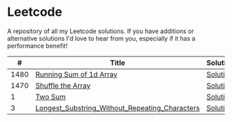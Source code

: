 # Leetcode

A repository of all my Leetcode solutions.  If you have additions or alternative solutions I'd love to hear from you, especially if it has a performance benefit!

|  #  |      Title     |   Solutions   | Video  | Difficulty  | Tag                   
|-----|----------------|---------------|--------|-------------|-------------
|1480|[Running Sum of 1d Array](https://leetcode.com/problems/running-sum-of-1d-array//)|[Solution](./javascript-solutions/running-sum-of-1d-array.js) | |Easy|Arrays|
|1470|[Shuffle the Array](https://leetcode.com/problems/shuffle-the-array/)|[Solution](./javascript-solutions/shuffle-the-array.js) | |Easy|Arrays|
|1|[Two Sum](https://leetcode.com/problems/two-sum/)|[Solution](./javascript-solutions/two-sum.js) | |Easy||
|3|[Longest_Substring_Without_Repeating_Characters](https://leetcode.com/problems/longest-substring-without-repeating-characters/)|[Solution](./javascript-solutions/longest-substring-without-repeat.js) | |Medium||



